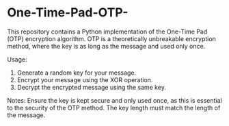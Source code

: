 # One-Time-Pad-OTP-
This repository contains a Python implementation of the One-Time Pad (OTP) encryption algorithm. OTP is a theoretically unbreakable encryption method, where the key is as long as the message and used only once.

Usage:
1) Generate a random key for your message.
2) Encrypt your message using the XOR operation.
3) Decrypt the encrypted message using the same key.

Notes:
Ensure the key is kept secure and only used once, as this is essential to the security of the OTP method.
The key length must match the length of the message.
